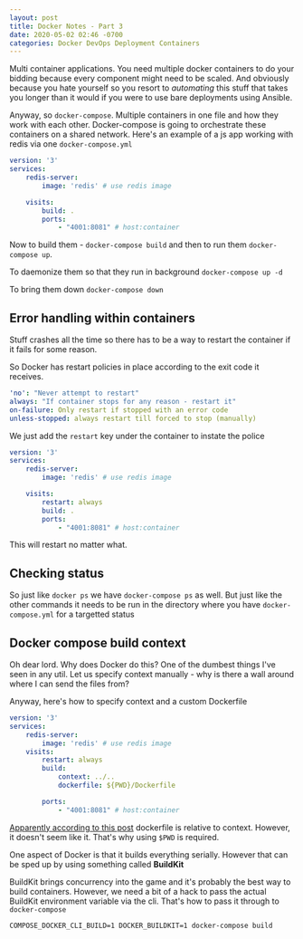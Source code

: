 ```yaml
---
layout: post
title: Docker Notes - Part 3
date: 2020-05-02 02:46 -0700
categories: Docker DevOps Deployment Containers
---
```


Multi container applications. You need multiple docker containers to do your bidding because every component might need to be scaled. And obviously because you hate yourself so you resort to _automating_ this stuff that takes you longer than it would if you were to use bare deployments using Ansible. 

Anyway, so `docker-compose`. Multiple containers in one file and how they work with each other. Docker-compose is going to orchestrate these containers on a shared network. Here's an example of a js app working with redis via one `docker-compose.yml`

```yaml
version: '3'
services: 
    redis-server:
        image: 'redis' # use redis image

    visits:
        build: .
        ports:
            - "4001:8081" # host:container
```

Now to build them - `docker-compose build` and then to run them `docker-compose up`.

To daemonize them so that they run in background `docker-compose up -d`

To bring them down `docker-compose down`

## Error handling within containers

Stuff crashes all the time so there has to be a way to restart the container if it fails for some reason. 

So Docker has restart policies in place according to the exit code it receives.

```yaml
'no': "Never attempt to restart"
always: "If container stops for any reason - restart it"
on-failure: Only restart if stopped with an error code
unless-stopped: always restart till forced to stop (manually)
```

We just add the `restart` key under the container to instate the police

```yaml
version: '3'
services: 
    redis-server:
        image: 'redis' # use redis image

    visits:
        restart: always
        build: .
        ports:
            - "4001:8081" # host:container
```

This will restart no matter what. 


## Checking status

So just like `docker ps` we have `docker-compose ps` as well. But just like the other commands it needs to be run in the directory where you have `docker-compose.yml` for a targetted status


## Docker compose build context

Oh dear lord. Why does Docker do this? One of the dumbest things I've seen in any util. Let us specify context manually - why is there a wall around where I can send the files from? 

Anyway, here's how to specify context and a custom Dockerfile

```yaml
version: '3'
services: 
    redis-server:
        image: 'redis' # use redis image
    visits:
        restart: always
        build:
            context: ../..
            dockerfile: ${PWD}/Dockerfile

        ports:
            - "4001:8081" # host:container
```

[Apparently according to this post](https://github.com/docker/compose/issues/4926) dockerfile is relative to context. However, it doesn't seem like it. That's why using `$PWD` is required. 

One aspect of Docker is that it builds everything serially. However that can be sped up by using something called **BuildKit**

BuildKit brings concurrency into the game and it's probably the best way to build containers. However, we need a bit of a hack to pass the actual BuildKit environment variable via the cli. That's how to pass it through to `docker-compose`

`COMPOSE_DOCKER_CLI_BUILD=1 DOCKER_BUILDKIT=1 docker-compose build`


